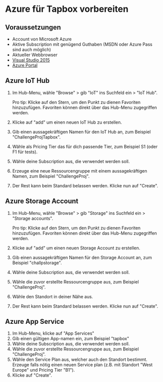 # Azure für Tapbox vorbereiten

## Voraussetzungen

* Account von Microsoft Azure
* Aktive Subscription mit genügend Guthaben (MSDN oder Azure Pass sind auch möglich)
* Aktueller Webbrowser
* [Visual Studio 2015](https://www.visualstudio.com/)
* [Azure Portal](https://portal.azure.com)

## Azure IoT Hub


1. Im Hub-Menu, wähle "Browse" > gib "IoT" ins Suchfeld ein > "IoT Hub".

   Pro tip: Klicke auf den Stern, um den Punkt zu dienen Favoriten hinzuzufügen. Favoriten können direkt über das Hub-Menu zugegriffen werden.
2. Klicke auf "add" um einen neuen IoT Hub zu erstellen.
3. Gib einen aussagekräftigen Namen für den IoT Hub an, zum Beispiel "ChallengeProjTapbox".
4. Wähle als Pricing Tier das für dich passende Tier, zum Beispiel S1 (oder F1 für tests).
3. Wähle deine Subscription aus, die verwendet werden soll.
3. Erzeuge eine neue Ressourcengruppe mit einem aussagekräftigen Namen, zum Beispiel "ChallengeProj".
6. Der Rest kann beim Standard belassen werden. Klicke nun auf "Create".

## Azure Storage Account

1. Im Hub-Menu, wähle "Browse" > gib "Storage" ins Suchfeld ein > "Storage accounts".

   Pro tip: Klicke auf den Stern, um den Punkt zu dienen Favoriten hinzuzufügen. Favoriten können direkt über das Hub-Menu zugegriffen werden.
2. Klicke auf "add" um einen neuen Storage Account zu erstellen.
3. Gib einen aussagekräftigen Namen für den Storage Account an, zum Beispiel "challpstorage".
4. Wähle deine Subscription aus, die verwendet werden soll.
5. Wähle die zuvor erstellte Ressourcengruppe aus, zum Beispiel "ChallengeProj".
5. Wähle den Standort in deiner Nähe aus.
6. Der Rest kann beim Standard belassen werden. Klicke nun auf "Create".


## Azure App Service

1. Im Hub-Menu, klicke auf "App Services"
2. Gib einen gültigen App-namen ein, zum Beispiel "tapbox"
3. Wähle deine Subscription aus, die verwendet werden soll.
4. Wähle die zuvor erstellte Ressourcengruppe aus, zum Beispiel "ChallengeProj".
5. Wähle den Service Plan aus, welcher auch den Standort bestimmt. Erzeuge falls nötig einen neuen Service plan (z.B. mit Standort "West Europe" und Pricing Tier "B1").
6. Klicke auf "Create".